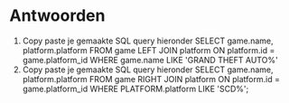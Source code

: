 # Antwoorden

1. Copy paste je gemaakte SQL query hieronder
   SELECT game.name, platform.platform 
FROM game 
LEFT JOIN platform 
ON platform.id = game.platform_id 
WHERE game.name 
LIKE 'GRAND THEFT AUTO%'
2. Copy paste je gemaakte SQL query hieronder
   SELECT game.name, platform.platform 
FROM game 
RIGHT JOIN platform 
ON platform.id = game.platform_id 
WHERE PLATFORM.platform LIKE 'SCD%';
